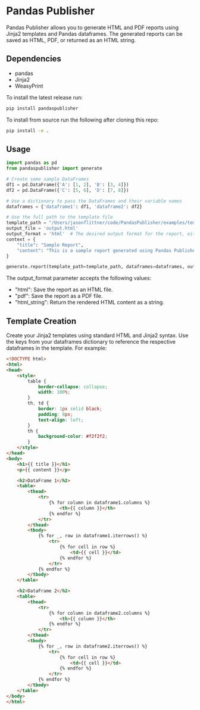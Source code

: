 # Pandas Publisher

Pandas Publisher allows you to generate HTML and PDF reports using Jinja2 templates and Pandas dataframes. The generated reports can be saved as HTML, PDF, or returned as an HTML string.

## Dependencies

- pandas
- Jinja2
- WeasyPrint

To install the latest release run:

```bash
pip install pandaspublisher
```

To install from source run the following after cloning this repo:

```bash
pip install -e .
```

## Usage

```python
import pandas as pd
from pandaspublisher import generate

# Create some sample DataFrames
df1 = pd.DataFrame({'A': [1, 2], 'B': [3, 4]})
df2 = pd.DataFrame({'C': [5, 6], 'D': [7, 8]})

# Use a dictionary to pass the DataFrames and their variable names
dataframes = {'dataframe1': df1, 'dataframe2': df2}

# Use the full path to the template file
template_path = "/Users/jasonflittner/code/PandasPublisher/examples/templates/sample_template.html"
output_file = 'output.html'
output_format = 'html'  # The desired output format for the report, either 'html', 'pdf', or 'html_string'.
context = {
    "title": "Sample Report",
    "content": "This is a sample report generated using Pandas Publisher."
}

generate.report(template_path=template_path, dataframes=dataframes, output_format=output_format, output_filename=output_file, context=context)

```

The output_format parameter accepts the following values:

- "html": Save the report as an HTML file.
- "pdf": Save the report as a PDF file.
- "html_string": Return the rendered HTML content as a string.


## Template Creation
Create your Jinja2 templates using standard HTML and Jinja2 syntax. Use the keys from your dataframes dictionary to reference the respective dataframes in the template. For example:

```html
<!DOCTYPE html>
<html>
<head>
    <style>
        table {
            border-collapse: collapse;
            width: 100%;
        }
        th, td {
            border: 1px solid black;
            padding: 8px;
            text-align: left;
        }
        th {
            background-color: #f2f2f2;
        }
    </style>
</head>
<body>
    <h1>{{ title }}</h1>
    <p>{{ content }}</p>

    <h2>DataFrame 1</h2>
    <table>
        <thead>
            <tr>
                {% for column in dataframe1.columns %}
                    <th>{{ column }}</th>
                {% endfor %}
            </tr>
        </thead>
        <tbody>
            {% for _, row in dataframe1.iterrows() %}
                <tr>
                    {% for cell in row %}
                        <td>{{ cell }}</td>
                    {% endfor %}
                </tr>
            {% endfor %}
        </tbody>
    </table>

    <h2>DataFrame 2</h2>
    <table>
        <thead>
            <tr>
                {% for column in dataframe2.columns %}
                    <th>{{ column }}</th>
                {% endfor %}
            </tr>
        </thead>
        <tbody>
            {% for _, row in dataframe2.iterrows() %}
                <tr>
                    {% for cell in row %}
                        <td>{{ cell }}</td>
                    {% endfor %}
                </tr>
            {% endfor %}
        </tbody>
    </table>
</body>
</html>
```

